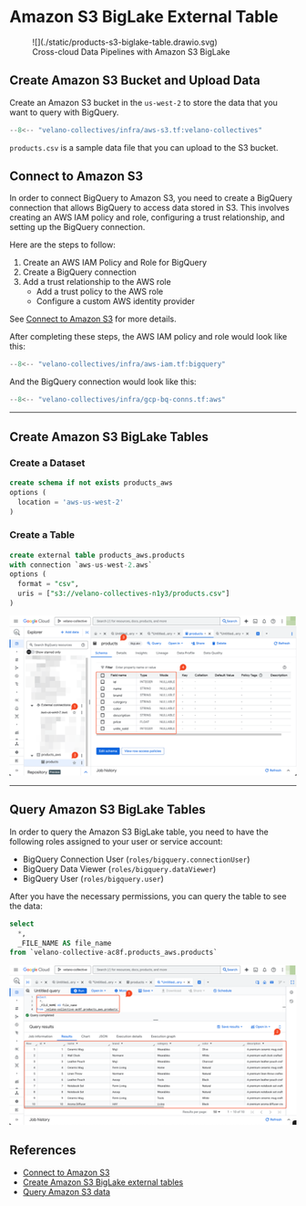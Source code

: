 # Amazon S3 BigLake External Table

<figure markdown="span">
  ![](./static/products-s3-biglake-table.drawio.svg)
  <figcaption> Cross-cloud Data Pipelines with Amazon S3 BigLake</figcaption>
</figure>

## Create Amazon S3 Bucket and Upload Data

Create an Amazon S3 bucket in the `us-west-2` to store the data that you want to query with BigQuery. 

```terraform title="aws-s3.tf"
--8<-- "velano-collectives/infra/aws-s3.tf:velano-collectives"
```

`products.csv` is a sample data file that you can upload to the S3 bucket.

## Connect to Amazon S3

In order to connect BigQuery to Amazon S3, you need to create a BigQuery connection that allows BigQuery to access data stored in S3. This involves creating an AWS IAM policy and role, configuring a trust relationship, and setting up the BigQuery connection.

Here are the steps to follow:

1. Create an AWS IAM Policy and Role for BigQuery
2. Create a BigQuery connection
3. Add a trust relationship to the AWS role
    - Add a trust policy to the AWS role
    - Configure a custom AWS identity provider

See [Connect to Amazon S3](https://cloud.google.com/bigquery/docs/omni-aws-create-connection) for more details.

After completing these steps, the AWS IAM policy and role would look like this:

```terraform title="aws-iam.tf" linenums="1"
--8<-- "velano-collectives/infra/aws-iam.tf:bigquery"
```

And the BigQuery connection would look like this:


```terraform title="gcp-bq-conns.tf" linenums="1"
--8<-- "velano-collectives/infra/gcp-bq-conns.tf:aws"
```

---

## Create Amazon S3 BigLake Tables

### Create a Dataset

```sql 
create schema if not exists products_aws
options (
  location = 'aws-us-west-2'
)
```


### Create a Table

```sql
create external table products_aws.products
with connection `aws-us-west-2.aws`
options (
  format = "csv",
  uris = ["s3://velano-collectives-n1y3/products.csv"]
)
```

![](static/products.png)

---

## Query Amazon S3 BigLake Tables

In order to query the Amazon S3 BigLake table, you need to have the following roles assigned to your user or service account:

- BigQuery Connection User (`roles/bigquery.connectionUser`)
- BigQuery Data Viewer (`roles/bigquery.dataViewer`)
- BigQuery User (`roles/bigquery.user`)

After you have the necessary permissions, you can query the table to see the data:

```sql
select
  *,
  _FILE_NAME AS file_name
from `velano-collective-ac8f.products_aws.products`
```


![](static/products-table.png)
## References

- [Connect to Amazon S3](https://cloud.google.com/bigquery/docs/omni-aws-create-connection)
- [Create Amazon S3 BigLake external tables](https://cloud.google.com/bigquery/docs/omni-aws-create-external-table)
- [Query Amazon S3 data](https://cloud.google.com/bigquery/docs/query-aws-data)